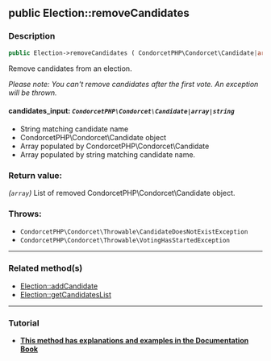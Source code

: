 ## public Election::removeCandidates

### Description    

```php
public Election->removeCandidates ( CondorcetPHP\Condorcet\Candidate|array|string $candidates_input ): array
```

Remove candidates from an election.

*Please note: You can't remove candidates after the first vote. An exception will be thrown.*
    

#### **candidates_input:** *```CondorcetPHP\Condorcet\Candidate|array|string```*   
* String matching candidate name
* CondorcetPHP\Condorcet\Candidate object
* Array populated by CondorcetPHP\Condorcet\Candidate
* Array populated by string matching candidate name.    


### Return value:   

*(```array```)* List of removed CondorcetPHP\Condorcet\Candidate object.



### Throws:   

* ```CondorcetPHP\Condorcet\Throwable\CandidateDoesNotExistException```
* ```CondorcetPHP\Condorcet\Throwable\VotingHasStartedException```

---------------------------------------

### Related method(s)      

* [Election::addCandidate](/Docs/MethodsReferences/Election%20Class/public%20Election--addCandidate.md)    
* [Election::getCandidatesList](/Docs/MethodsReferences/Election%20Class/public%20Election--getCandidatesList.md)    

---------------------------------------

### Tutorial

* **[This method has explanations and examples in the Documentation Book](https://www.condorcet.io#/3.AsPhpLibrary/4.Candidates)**    
